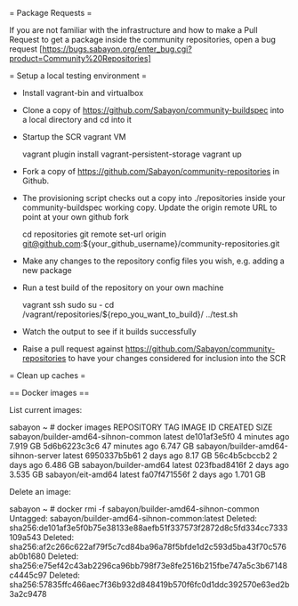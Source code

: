 = Package Requests = 

If you are not familiar with the infrastructure and how to make a Pull Request to get a package inside the community repositories, open a bug request [https://bugs.sabayon.org/enter_bug.cgi?product=Community%20Repositories]

= Setup a local testing environment =

* Install vagrant-bin and virtualbox
* Clone a copy of https://github.com/Sabayon/community-buildspec into a local directory and cd into it
* Startup the SCR vagrant VM


  vagrant plugin install vagrant-persistent-storage
  vagrant up


* Fork a copy of https://github.com/Sabayon/community-repositories in Github.
* The provisioning script checks out a copy into ./repositories inside your community-buildspec working copy. Update the origin remote URL to point at your own github fork 


  cd repositories
  git remote set-url origin git@github.com:${your_github_username}/community-repositories.git

* Make any changes to the repository config files you wish, e.g. adding a new package
* Run a test build of the repository on your own machine


  vagrant ssh
  sudo su -
  cd /vagrant/repositories/${repo_you_want_to_build}/
  ../test.sh


* Watch the output to see if it builds successfully
* Raise a pull request against https://github.com/Sabayon/community-repositories to have your changes considered for inclusion into the SCR

= Clean up caches =

== Docker images ==

List current images:

 sabayon ~ # docker images
 REPOSITORY                            TAG                 IMAGE ID            CREATED             SIZE
 sabayon/builder-amd64-sihnon-common   latest              de101af3e5f0        4 minutes ago       7.919 GB
 <none>                                <none>              5d6b6223c3c6        47 minutes ago      6.747 GB
 sabayon/builder-amd64-sihnon-server   latest              6950337b5b61        2 days ago          8.17 GB
 <none>                                <none>              56c4b5cbccb2        2 days ago          6.486 GB
 sabayon/builder-amd64                 latest              023fbad8416f        2 days ago          3.535 GB
 sabayon/eit-amd64                     latest              fa07f471556f        2 days ago          1.701 GB

Delete an image:

 sabayon ~ # docker rmi -f sabayon/builder-amd64-sihnon-common
 Untagged: sabayon/builder-amd64-sihnon-common:latest
 Deleted: sha256:de101af3e5f0b75e38133e88aefb51f337573f2872d8c5fd334cc7333109a543
 Deleted: sha256:af2c266c622af79f5c7cd84ba96a78f5bfde1d2c593d5ba43f70c576ab0b1680
 Deleted: sha256:e75ef42c43ab2296ca96bb798f73e8fe2516b215fbe747a5c3b67148c4445c97
 Deleted: sha256:57835ffc466aec7f36b932d848419b570f6fc0d1ddc392570e63ed2b3a2c9478
